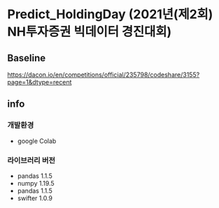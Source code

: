 # Predict_HoldingDay (2021년(제2회) NH투자증권 빅데이터 경진대회)


## Baseline
https://dacon.io/en/competitions/official/235798/codeshare/3155?page=1&dtype=recent

## info
### 개발환경
- google Colab
### 라이브러리 버전
  - pandas 1.1.5<br/>
  - numpy 1.19.5<br/>
  - pandas 1.1.5<br/>
  - swifter 1.0.9
